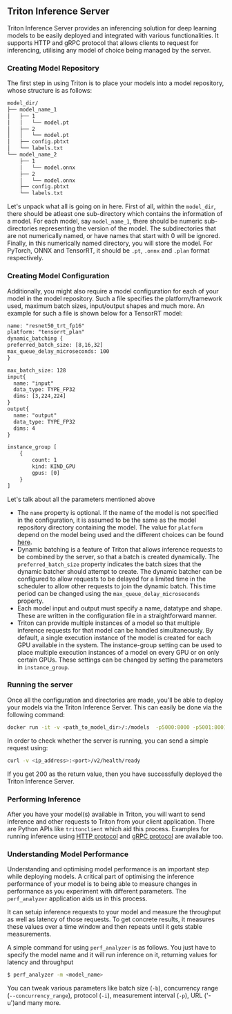 ## Triton Inference Server

Triton Inference Server provides an inferencing solution for deep learning models to be easily deployed and integrated with various functionalities. It supports HTTP and gRPC protocol that allows clients to request for inferencing, utilising any model of choice being managed by the server. 

### Creating Model Repository

The first step in using Triton is to place your models into a model repository, whose structure is as follows:

```bash
model_dir/
├── model_name_1                
│   ├── 1
│   │   └── model.pt
│   ├── 2
│   │   └── model.pt
│   ├── config.pbtxt
│   └── labels.txt
└── model_name_2                
    ├── 1
    │   └── model.onnx
    ├── 2
    │   └── model.onnx
    ├── config.pbtxt
    └── labels.txt
```

Let's unpack what all is going on in here. First of all, within the `model_dir`, there should be atleast one sub-directory which contains the information of a model. For each model, say `model_name_1`, there should be numeric sub-directories representing the version of the model. The subdirectories that are not numerically named, or have names that start with 0 will be ignored. Finally, in this numerically named directory, you will store the model. For PyTorch, ONNX and TensorRT, it should be `.pt`, `.onnx` and `.plan` format respectively. 

### Creating Model Configuration

Additionally, you might also require a model configuration for each of your model in the model repository. Such a file specifies the platform/framework used, maximum batch sizes, input/output shapes and much more. An example for such a file is shown below for a TensorRT model: 

```txt
name: "resnet50_trt_fp16"
platform: "tensorrt_plan"
dynamic_batching {
preferred_batch_size: [8,16,32]
max_queue_delay_microseconds: 100
}

max_batch_size: 128
input{
  name: "input"
  data_type: TYPE_FP32
  dims: [3,224,224]
}
output{
  name: "output"
  data_type: TYPE_FP32
  dims: 4
}

instance_group [
    {
        count: 1
        kind: KIND_GPU
        gpus: [0]
    }
]
```

Let's talk about all the parameters mentioned above
 - The `name` property is optional. If the name of the model is not specified in the configuration, it is assumed to be the same as the model repository directory containing the model. The value for `platform` depend on the model being used and the different choices can be found [here](https://github.com/triton-inference-server/backend/blob/main/README.md#backends). 
 - Dynamic batching is a feature of Triton that allows inference requests to be combined by the server, so that a batch is created dynamically. The `preferred_batch_size` property indicates the batch sizes that the dynamic batcher should attempt to create. The dynamic batcher can be configured to allow requests to be delayed for a limited time in the scheduler to allow other requests to join the dynamic batch. This time period can be changed using the `max_queue_delay_microseconds` property. 
 - Each model input and output must specify a name, datatype and shape. These are written in the configuration file in a straightforward manner.
 - Triton can provide multiple instances of a model so that multiple inference requests for that model can be handled simultaneously. By default, a single execution instance of the model is created for each GPU available in the system. The instance-group setting can be used to place multiple execution instances of a model on every GPU or on only certain GPUs. These settings can be changed by setting the parameters in `instance_group`.

### Running the server

Once all the configuration and directories are made, you'll be able to deploy your models via the Triton Inference Server. This can easily be done via the following command:

```bash
docker run -it -v <path_to_model_dir>/:/models  -p5000:8000 -p5001:8001 -p5002:8002 nvcr.io/nvidia/tritonserver:21.07-py3 tritonserver --strict-model-config=False --model-repository=/models
```

In order to check whether the server is running, you can send a simple request using:

```bash
curl -v <ip_address>:<port>/v2/health/ready
```

If you get 200 as the return value, then you have successfully deployed the Triton Inference Server. 

### Performing Inference

After you have your model(s) available in Triton, you will want to send inference and other requests to Triton from your client application. There are Python APIs like `tritonclient` which aid this process. Examples for running inference using [HTTP protocol](https://github.com/triton-inference-server/client/blob/main/src/python/examples/simple_http_infer_client.py) and [gRPC protocol](https://github.com/triton-inference-server/client/blob/main/src/python/examples/simple_grpc_infer_client.py) are available too.

### Understanding Model Performance

Understanding and optimising model performance is an important step while deploying models. A critical part of optimising the inference performance of your model is to being able to measure changes in performance as you experiment with different parameters. The `perf_analyzer` application aids us in this process. 

It can setuip inference requests to your model and measure the throughput as well as latency of those requests. To get concrete results, it measures these values over a time window and then repeats until it gets stable measurements. 

A simple command for using `perf_analyzer` is as follows. You just have to specify the model name and it will run inference on it, returning values for latency and throughput

```bash
$ perf_analyzer -m <model_name>
```

You can tweak various parameters like batch size (`-b`), concurrency range (`--concurrency_range`), protocol (`-i`), measurement interval (`-p`), URL ('-u')and many more.
